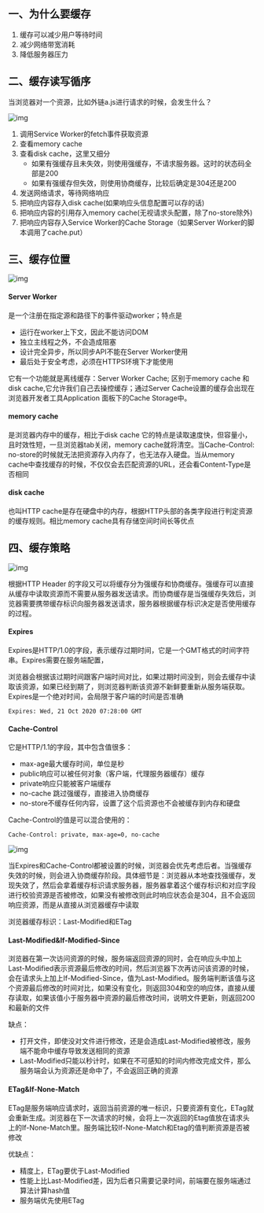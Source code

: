 ## 一、为什么要缓存

1. 缓存可以减少用户等待时间
2. 减少网络带宽消耗
3. 降低服务器压力

## 二、缓存读写循序

当浏览器对一个资源，比如外链a.js进行请求的时候，会发生什么？

![img](https://camo.githubusercontent.com/a39136f3072c2616605c2a2ce3af7587bc930aecc75c1d862b938c31d91f0d7c/68747470733a2f2f627562757a6f752e6f73732d636e2d7368656e7a68656e2e616c6979756e63732e636f6d2f626c6f672f3230323031312f62726f777365725f3031322e706e67)

1. 调用Service Worker的fetch事件获取资源
2. 查看memory cache 
3. 查看disk cache，这里又细分
   - 如果有强缓存且未失效，则使用强缓存，不请求服务器。这时的状态码全部是200
   - 如果有强缓存但失效，则使用协商缓存，比较后确定是304还是200
4. 发送网络请求，等待网络响应
5. 把响应内容存入disk cache(如果响应头信息配置可以存的话)
6. 把响应内容的引用存入memory cache(无视请求头配置，除了no-store除外)
7. 把响应内容存入Service Worker的Cache Storage（如果Server Worker的脚本调用了cache.put）

## 三、缓存位置 

![img](https://camo.githubusercontent.com/02174a0afbdeab68cb4396b41fc9237b6b9b9ffe9a1a773f362517c79b83406b/68747470733a2f2f627562757a6f752e6f73732d636e2d7368656e7a68656e2e616c6979756e63732e636f6d2f626c6f672f3230323031312f62726f777365725f3031332e706e67)

#### Server Worker

是一个注册在指定源和路径下的事件驱动worker；特点是

- 运行在worker上下文，因此不能访问DOM
- 独立主线程之外，不会造成阻塞
- 设计完全异步，所以同步API不能在Server Worker使用
- 最后处于安全考虑，必须在HTTPS环境下才能使用

它有一个功能就是离线缓存：Server Worker Cache; 区别于memory cache 和disk cache,它允许我们自己去操控缓存；通过Server Cache设置的缓存会出现在浏览器开发者工具Application 面板下的Cache Storage中。

#### memory cache

是浏览器内存中的缓存，相比于disk cache 它的特点是读取速度快，但容量小，且时效性短，一旦浏览器tab关闭，memory cache就将清空。当Cache-Control: no-store的时候就无法把资源存入内存了，也无法存入硬盘。当从memory cache中查找缓存的时候，不仅仅会去匹配资源的URL，还会看Content-Type是否相同

#### disk cache

也叫HTTP cache是存在硬盘中的内存，根据HTTP头部的各类字段进行判定资源的缓存规则。相比memory cache具有存储空间时间长等优点



## 四、缓存策略

![img](https://camo.githubusercontent.com/a9d066a0e986569a3bdb9dae85ed7a32ed2694f60e6b39396ee8e732b66f2117/68747470733a2f2f627562757a6f752e6f73732d636e2d7368656e7a68656e2e616c6979756e63732e636f6d2f626c6f672f3230323031312f62726f777365725f3031342e706e67)

根据HTTP Header 的字段又可以将缓存分为强缓存和协商缓存。强缓存可以直接从缓存中读取资源而不需要从服务器发送请求。而协商缓存是当强缓存失效后，浏览器需要携带缓存标识向服务器发送请求，服务器根据缓存标识决定是否使用缓存的过程。

#### Expires 

Expires是HTTP/1.0的字段，表示缓存过期时间，它是一个GMT格式的时间字符串。Expires需要在服务端配置，

浏览器会根据该过期时间跟客户端时间对比，如果过期时间没到，则会去缓存中读取该资源，如果已经到期了，则浏览器判断该资源不新鲜要重新从服务端获取。Expires是一个绝对时间，会局限于客户端的时间是否准确

```
Expires: Wed, 21 Oct 2020 07:28:00 GMT
```

#### Cache-Control

它是HTTP/1.1的字段，其中包含值很多：

- max-age最大缓存时间，单位是秒
- public响应可以被任何对象（客户端，代理服务器缓存）缓存
- private响应只能被客户端缓存
- no-cache 跳过强缓存，直接进入协商缓存
- no-store不缓存任何内容，设置了这个后资源也不会被缓存到内存和硬盘

Cache-Control的值是可以混合使用的：

```
Cache-Control: private, max-age=0, no-cache
```

![img](https://camo.githubusercontent.com/14992e669ca4d5685a72081dcf24ec316327088d787970788e8243a24a29ca0e/68747470733a2f2f627562757a6f752e6f73732d636e2d7368656e7a68656e2e616c6979756e63732e636f6d2f626c6f672f3230323031312f62726f777365725f3030332e706e67)

当Expires和Cache-Control都被设置的时候，浏览器会优先考虑后者。当强缓存失效的时候，则会进入协商缓存阶段。具体细节是：浏览器从本地查找强缓存，发现失效了，然后会拿着缓存标识请求服务器，服务器拿着这个缓存标识和对应字段进行校验资源是否被修改，如果没有被修改则此时响应状态会是304，且不会返回响应资源，而是从直接从浏览器缓存中读取

浏览器缓存标识：Last-Modified和ETag

#### Last-Modified&If-Modified-Since

浏览器在第一次访问资源的时候，服务端返回资源的同时，会在响应头中加上Last-Modified表示资源最后修改的时间，然后浏览器下次再访问该资源的时候，会在请求头上加上If-Modified-Since，值为Last-Modified。服务端判断该值与这个资源最后修改的时间对比，如果没有变化，则返回304和空的响应体，直接从缓存读取，如果该值小于服务器中资源的最后修改时间，说明文件更新，则返回200和最新的文件

缺点：

- 打开文件，即使没对文件进行修改，还是会造成Last-Modified被修改，服务端不能命中缓存导致发送相同的资源
- Last-Modified只能以秒计时，如果在不可感知的时间内修改完成文件，那么服务端会认为资源还是命中了，不会返回正确的资源

#### ETag&If-None-Match

ETag是服务端响应请求时，返回当前资源的唯一标识，只要资源有变化，ETag就会重新生成。浏览器在下一次请求的时候，会将上一次返回的Etag值放在请求头上的If-None-Match里。服务端比较If-None-Match和Etag的值判断资源是否被修改

优缺点：

- 精度上，ETag要优于Last-Modified
- 性能上比Last-Modified差，因为后者只需要记录时间，前端要在服务端通过算法计算hash值
- 服务端优先使用ETag

